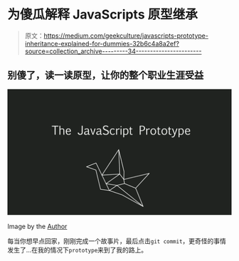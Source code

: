 # 为傻瓜解释 JavaScripts 原型继承

> 原文：<https://medium.com/geekculture/javascripts-prototype-inheritance-explained-for-dummies-32b6c4a8a2ef?source=collection_archive---------34----------------------->

## 别傻了，读一读原型，让你的整个职业生涯受益

![](img/33c0ed70f9b29b921c35c604e4006615.png)

Image by the [Author](https://www.udemy.com/user/arnold-abraham-3/)

每当你想早点回家，刚刚完成一个故事片，最后点击`git commit`，更奇怪的事情发生了…在我的情况下`prototype`来到了我的路上。